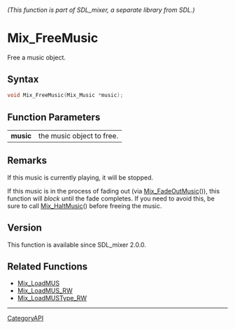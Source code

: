 ###### (This function is part of SDL_mixer, a separate library from SDL.)
# Mix_FreeMusic

Free a music object.

## Syntax

```c
void Mix_FreeMusic(Mix_Music *music);

```

## Function Parameters

|               |                           |
| ------------- | ------------------------- |
| **music**     | the music object to free. |

## Remarks

If this music is currently playing, it will be stopped.

If this music is in the process of fading out (via
[Mix_FadeOutMusic](Mix_FadeOutMusic)()), this function will *block* until
the fade completes. If you need to avoid this, be sure to call
[Mix_HaltMusic](Mix_HaltMusic)() before freeing the music.

## Version

This function is available since SDL_mixer 2.0.0.

## Related Functions

* [Mix_LoadMUS](Mix_LoadMUS)
* [Mix_LoadMUS_RW](Mix_LoadMUS_RW)
* [Mix_LoadMUSType_RW](Mix_LoadMUSType_RW)

----
[CategoryAPI](CategoryAPI)

